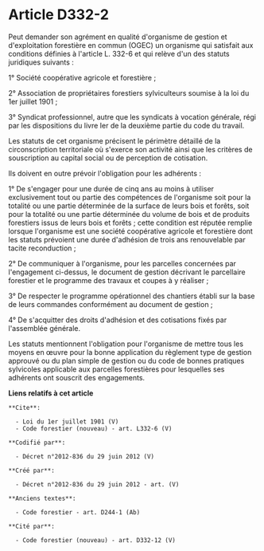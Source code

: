 # Article D332-2

Peut demander son agrément en qualité d'organisme de gestion et d'exploitation forestière en commun (OGEC) un organisme qui
satisfait aux conditions définies à l'article L. 332-6 et qui relève d'un des statuts juridiques suivants : 

1° Société coopérative agricole et forestière ; 

2° Association de propriétaires forestiers sylviculteurs soumise à la loi du 1er juillet 1901 ; 

3° Syndicat professionnel, autre que les syndicats à vocation générale, régi par les dispositions du livre Ier de la deuxième
partie du code du travail. 

Les statuts de cet organisme précisent le périmètre détaillé de la circonscription territoriale où s'exerce son activité
ainsi que les critères de souscription au capital social ou de perception de cotisation. 

Ils doivent en outre prévoir l'obligation pour les adhérents : 

1° De s'engager pour une durée de cinq ans au moins à utiliser exclusivement tout ou partie des compétences de l'organisme
soit pour la totalité ou une partie déterminée de la surface de leurs bois et forêts, soit pour la totalité ou une partie
déterminée du volume de bois et de produits forestiers issus de leurs bois et forêts ; cette condition est réputée remplie
lorsque l'organisme est une société coopérative agricole et forestière dont les statuts prévoient une durée d'adhésion de
trois ans renouvelable par tacite reconduction ; 

2° De communiquer à l'organisme, pour les parcelles concernées par l'engagement ci-dessus, le document de gestion décrivant
le parcellaire forestier et le programme des travaux et coupes à y réaliser ; 

3° De respecter le programme opérationnel des chantiers établi sur la base de leurs commandes conformément au document de
gestion ; 

4° De s'acquitter des droits d'adhésion et des cotisations fixés par l'assemblée générale. 

Les statuts mentionnent l'obligation pour l'organisme de mettre tous les moyens en œuvre pour la bonne application du
règlement type de gestion approuvé ou du plan simple de gestion ou du code de bonnes pratiques sylvicoles applicable aux
parcelles forestières pour lesquelles ses adhérents ont souscrit des engagements.

**Liens relatifs à cet article**

	**Cite**:

	  - Loi du 1er juillet 1901 (V)
	  - Code forestier (nouveau) - art. L332-6 (V)

	**Codifié par**:

	  - Décret n°2012-836 du 29 juin 2012 (V)

	**Créé par**:

	  - Décret n°2012-836 du 29 juin 2012 - art. (V)

	**Anciens textes**:

	  - Code forestier - art. D244-1 (Ab)

	**Cité par**:

	  - Code forestier (nouveau) - art. D332-12 (V)
